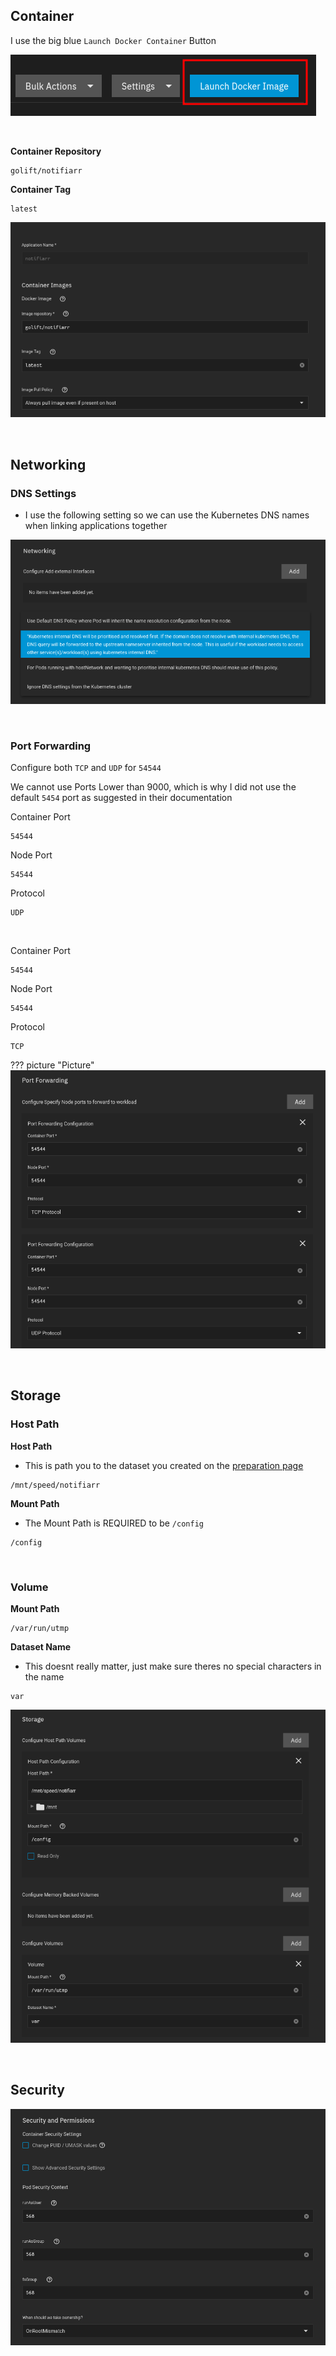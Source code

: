 ## Container

I use the big blue `Launch Docker Container` Button

![!Networking: NZBGet](images/launch-docker-image.png)

<br />

**Container Repository**

```
golift/notifiarr
```

**Container Tag**

```
latest
```

![!Networking: NZBGet](images/container.png)

<br />


## Networking

### DNS Settings

- I use the following setting so we can use the Kubernetes DNS names when linking applications together

![!Networking: NZBGet](images/networking.png)

<br >

### Port Forwarding

Configure both `TCP` and `UDP` for `54544`

We cannot use Ports Lower than 9000, which is why I did not use the default `5454` port as suggested in their documentation

Container Port
```
54544
```
Node Port 
```
54544
```

Protocol
```
UDP
```
<br >

Container Port
```
54544
```
Node Port 
```
54544
```

Protocol
```
TCP
```

??? picture "Picture"
    ![!Networking: NZBGet](images/networking1.png)


<br />

## Storage

### Host Path

**Host Path**

- This is path you to the dataset you created on the [preparation page](https://heavysetup.info/applications/notifiarr/datasets/#dataset-permissions)

```
/mnt/speed/notifiarr
```

**Mount Path**

- The Mount Path is REQUIRED to be `/config`

```
/config
```

<br >

### Volume

**Mount Path**
```
/var/run/utmp
```

**Dataset Name**

- This doesnt really matter, just make sure theres no special characters in the name

```
var
```


![!Networking: NZBGet](images/storage_config.png)


<br />

## Security 

![!Networking: NZBGet](images/security.png)

<br />